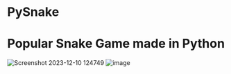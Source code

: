 # PySnake
# Popular Snake Game made in Python

![Screenshot 2023-12-10 124749](https://github.com/subhojitghosh712/PySnake/assets/69459860/fac8dd66-0323-473b-9f59-0b8f3ae2d0ff)
![image](https://github.com/subhojitghosh712/PySnake/assets/69459860/175a97d1-59fb-4032-8c13-c26d076da803)
